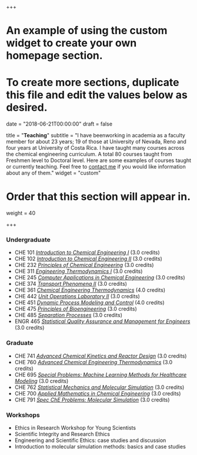 +++
# An example of using the custom widget to create your own homepage section.
# To create more sections, duplicate this file and edit the values below as desired.

date = "2018-06-21T00:00:00"
draft = false

title = "**Teaching**"
subtitle = "I have beenworking in academia as a faculty member for about 23 years; 19 of those at University of Nevada, Reno and four years at University of Costa Rica. I have taught many courses across the chemical engineering curriculum. A total 80 courses taught from Freshmen level to Doctoral level. Here are some examples of courses taught or currently teaching. Feel free to [contact me](../#contact) if you would like information about any of them."
widget = "custom"

# Order that this section will appear in.
weight = 40

+++



<!--
<a href="https://victorvasquez.youcanbook.me/?noframe=true&skipHeaderFooter=true" data-ycbm-modal="true">here</a>
-->

### Undergraduate

- CHE 101 [*Introduction to Chemical Engineering I*](http://www.ss.unr.edu/records/catalog/?id=CHE101R) (3.0 credits) 
- CHE 102 [*Introduction to Chemical Engineering II*](https://catalog.unr.edu/preview_course_nopop.php?catoid=13&coid=97399) (3.0 credits) 
- CHE 232 [*Principles of  Chemical Engineering*](https://catalog.unr.edu/preview_course_nopop.php?catoid=13&coid=97400) (3.0 credits)
- CHE 311 [*Engineering Thermodynamics I*](https://catalog.unr.edu/preview_course_nopop.php?catoid=13&coid=97403) (3.0 credits)
- CHE 245 [*Computer Applications in Chemical Engineering*](https://catalog.unr.edu/preview_course_nopop.php?catoid=13&coid=97401) (3.0 credits)
- CHE 374 [*Transport Phenomena II*](https://catalog.unr.edu/preview_course_nopop.php?catoid=13&coid=97405) (3.0 credits)
- CHE 361 [*Chemical Engineering Thermodynamics*](https://catalog.unr.edu/preview_course_nopop.php?catoid=13&coid=97404) (4.0 credits) 
- CHE 442 [*Unit Operations Laboratory II*](https://catalog.unr.edu/preview_course_nopop.php?catoid=13&coid=97412) (3.0 credits)
- CHE 451 [*Dynamic Process Modeling and Control*](https://catalog.unr.edu/preview_course_nopop.php?catoid=13&coid=97414) (4.0 credits) 
- CHE 475 [*Principles of Bioengineering*](https://catalog.unr.edu/preview_course_nopop.php?catoid=13&coid=97419) (3.0 credits)
- CHE 485 [*Separation Processes*](https://catalog.unr.edu/preview_course_nopop.php?catoid=13&coid=97421) (3.0 credits)
- ENGR 465 [*Statistical Quality Assurance and Management for Engineers*](https://catalog.unr.edu/preview_course_nopop.php?catoid=35&coid=383817) (3.0 credits)

### Graduate

- CHE 741 [*Advanced Chemical Kinetics and Reactor Design*](https://catalog.unr.edu/preview_course_nopop.php?catoid=13&coid=97437) (3.0 credits)
- CHE 760 [*Advanced Chemical Engineering Thermodynamics*](https://catalog.unr.edu/preview_course_nopop.php?catoid=13&coid=97438) (3.0 credits) 
- CHE 695 [*Special Problems: Machine Learning Methods for Healthcare Modeling*](https://catalog.unr.edu/preview_course_nopop.php?catoid=13&coid=97431) (3.0 credits)
- CHE 762 [*Statistical Mechanics and Molecular Simulation*](https://catalog.unr.edu/preview_course_nopop.php?catoid=13&coid=97440) (3.0 credits) 
- CHE 700 [*Applied Mathematics in Chemical Engineering*](https://catalog.unr.edu/preview_course_nopop.php?catoid=13&coid=97432) (3.0 credits)
- CHE 791 [*Spec ChE Problems: Molecular Simulation*](https://catalog.unr.edu/preview_course_nopop.php?catoid=13&coid=97445) (3.0 credits) 

### Workshops

- Ethics in Research Workshop for Young Scientists
- Scientific Integrity and Research Ethics
- Engineering and Scientific Ethics: case studies and discussion
- Introduction to molecular simulation methods: basics and case studies




